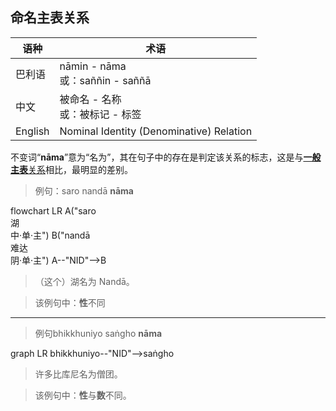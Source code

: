 ## 命名主表关系

|语种|术语|
|-|-|
|巴利语|nāmin - nāma<br>或：saññin - saññā|
|中文|被命名 - 名称<br>或：被标记 - 标签|
|English|Nominal Identity (Denominative) Relation|

不变词“**nāma**”意为“名为”，其在句子中的存在是判定该关系的标志，这是与[**一般主表**关系](nom-nio.md)相比，最明显的差别。

>例句：saro nandā **nāma**
<div class="mermaid">
flowchart LR
A("saro<br>湖<br>中·单·主")
B("nandā<br>难达<br>阴·单·主")
A--"NID"-->B
</div>

>（这个）湖名为 Nandā。

> 该例句中：**性**不同

---

>例句bhikkhuniyo saṅgho **nāma**

<div class="mermaid"> 
graph LR
bhikkhuniyo--"NID"-->saṅgho
</div>

>许多比库尼名为僧团。

> 该例句中：**性**与**数**不同。 